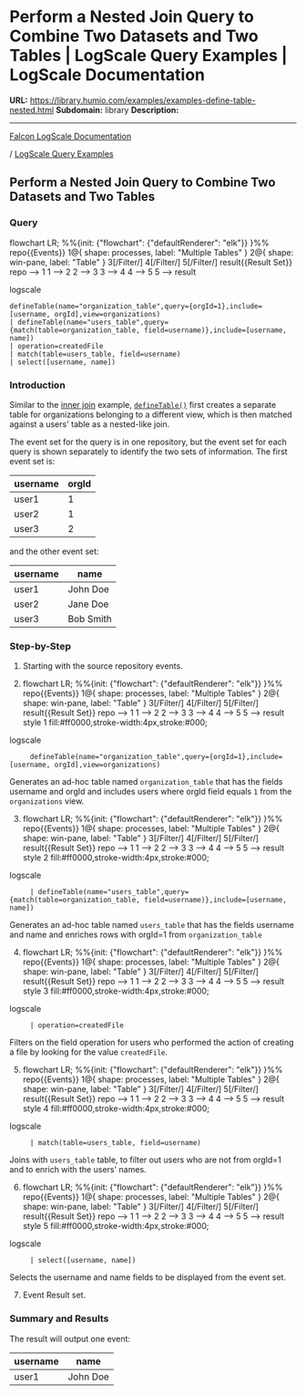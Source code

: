 # Perform a Nested Join Query to Combine Two Datasets and Two Tables | LogScale Query Examples | LogScale Documentation

**URL:** https://library.humio.com/examples/examples-define-table-nested.html
**Subdomain:** library
**Description:** 

---

[Falcon LogScale Documentation](https://library.humio.com)

/ [LogScale Query Examples](examples.html)

## Perform a Nested Join Query to Combine Two Datasets and Two Tables

### Query

flowchart LR; %%{init: {"flowchart": {"defaultRenderer": "elk"}} }%% repo{{Events}} 1@{ shape: processes, label: "Multiple Tables" } 2@{ shape: win-pane, label: "Table" } 3[/Filter/] 4[/Filter/] 5[/Filter/] result{{Result Set}} repo --> 1 1 --> 2 2 --> 3 3 --> 4 4 --> 5 5 --> result

logscale
    
    
    defineTable(name="organization_table",query={orgId=1},include=[username, orgId],view=organizations)
    | defineTable(name="users_table",query={match(table=organization_table, field=username)},include=[username, name])
    | operation=createdFile
    | match(table=users_table, field=username)
    | select([username, name])

### Introduction

Similar to the [inner join](examples-define-table-inner.html "Perform an Inner Join Query to Combine Two Datasets") example, [`defineTable()`](https://library.humio.com/data-analysis/functions-definetable.html) first creates a separate table for organizations belonging to a different view, which is then matched against a users' table as a nested-like join. 

The event set for the query is in one repository, but the event set for each query is shown separately to identify the two sets of information. The first event set is: 

username| orgId  
---|---  
user1| 1  
user2| 1  
user3| 2  
  
and the other event set: 

username| name  
---|---  
user1| John Doe  
user2| Jane Doe  
user3| Bob Smith  
  
### Step-by-Step

  1. Starting with the source repository events.

  2. flowchart LR; %%{init: {"flowchart": {"defaultRenderer": "elk"}} }%% repo{{Events}} 1@{ shape: processes, label: "Multiple Tables" } 2@{ shape: win-pane, label: "Table" } 3[/Filter/] 4[/Filter/] 5[/Filter/] result{{Result Set}} repo --> 1 1 --> 2 2 --> 3 3 --> 4 4 --> 5 5 --> result style 1 fill:#ff0000,stroke-width:4px,stroke:#000;

logscale
         
         defineTable(name="organization_table",query={orgId=1},include=[username, orgId],view=organizations)

Generates an ad-hoc table named `organization_table` that has the fields username and orgId and includes users where orgId field equals `1` from the `organizations` view. 

  3. flowchart LR; %%{init: {"flowchart": {"defaultRenderer": "elk"}} }%% repo{{Events}} 1@{ shape: processes, label: "Multiple Tables" } 2@{ shape: win-pane, label: "Table" } 3[/Filter/] 4[/Filter/] 5[/Filter/] result{{Result Set}} repo --> 1 1 --> 2 2 --> 3 3 --> 4 4 --> 5 5 --> result style 2 fill:#ff0000,stroke-width:4px,stroke:#000;

logscale
         
         | defineTable(name="users_table",query={match(table=organization_table, field=username)},include=[username, name])

Generates an ad-hoc table named `users_table` that has the fields username and name and enriches rows with orgId=1 from `organization_table`

  4. flowchart LR; %%{init: {"flowchart": {"defaultRenderer": "elk"}} }%% repo{{Events}} 1@{ shape: processes, label: "Multiple Tables" } 2@{ shape: win-pane, label: "Table" } 3[/Filter/] 4[/Filter/] 5[/Filter/] result{{Result Set}} repo --> 1 1 --> 2 2 --> 3 3 --> 4 4 --> 5 5 --> result style 3 fill:#ff0000,stroke-width:4px,stroke:#000;

logscale
         
         | operation=createdFile

Filters on the field operation for users who performed the action of creating a file by looking for the value `createdFile`. 

  5. flowchart LR; %%{init: {"flowchart": {"defaultRenderer": "elk"}} }%% repo{{Events}} 1@{ shape: processes, label: "Multiple Tables" } 2@{ shape: win-pane, label: "Table" } 3[/Filter/] 4[/Filter/] 5[/Filter/] result{{Result Set}} repo --> 1 1 --> 2 2 --> 3 3 --> 4 4 --> 5 5 --> result style 4 fill:#ff0000,stroke-width:4px,stroke:#000;

logscale
         
         | match(table=users_table, field=username)

Joins with `users_table` table, to filter out users who are not from orgId=1 and to enrich with the users' names. 

  6. flowchart LR; %%{init: {"flowchart": {"defaultRenderer": "elk"}} }%% repo{{Events}} 1@{ shape: processes, label: "Multiple Tables" } 2@{ shape: win-pane, label: "Table" } 3[/Filter/] 4[/Filter/] 5[/Filter/] result{{Result Set}} repo --> 1 1 --> 2 2 --> 3 3 --> 4 4 --> 5 5 --> result style 5 fill:#ff0000,stroke-width:4px,stroke:#000;

logscale
         
         | select([username, name])

Selects the username and name fields to be displayed from the event set. 

  7. Event Result set.




### Summary and Results

The result will output one event: 

username| name  
---|---  
user1| John Doe
